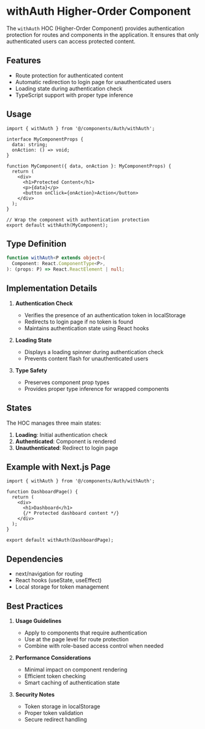 # withAuth Higher-Order Component

The `withAuth` HOC (Higher-Order Component) provides authentication protection for routes and components in the application. It ensures that only authenticated users can access protected content.

## Features

- Route protection for authenticated content
- Automatic redirection to login page for unauthenticated users
- Loading state during authentication check
- TypeScript support with proper type inference

## Usage

```tsx
import { withAuth } from '@/components/Auth/withAuth';

interface MyComponentProps {
  data: string;
  onAction: () => void;
}

function MyComponent({ data, onAction }: MyComponentProps) {
  return (
    <div>
      <h1>Protected Content</h1>
      <p>{data}</p>
      <button onClick={onAction}>Action</button>
    </div>
  );
}

// Wrap the component with authentication protection
export default withAuth(MyComponent);
```

## Type Definition

```typescript
function withAuth<P extends object>(
  Component: React.ComponentType<P>,
): (props: P) => React.ReactElement | null;
```

## Implementation Details

1. **Authentication Check**
   - Verifies the presence of an authentication token in localStorage
   - Redirects to login page if no token is found
   - Maintains authentication state using React hooks

2. **Loading State**
   - Displays a loading spinner during authentication check
   - Prevents content flash for unauthenticated users

3. **Type Safety**
   - Preserves component prop types
   - Provides proper type inference for wrapped components

## States

The HOC manages three main states:

1. **Loading**: Initial authentication check
2. **Authenticated**: Component is rendered
3. **Unauthenticated**: Redirect to login page

## Example with Next.js Page

```tsx
import { withAuth } from '@/components/Auth/withAuth';

function DashboardPage() {
  return (
    <div>
      <h1>Dashboard</h1>
      {/* Protected dashboard content */}
    </div>
  );
}

export default withAuth(DashboardPage);
```

## Dependencies

- next/navigation for routing
- React hooks (useState, useEffect)
- Local storage for token management

## Best Practices

1. **Usage Guidelines**
   - Apply to components that require authentication
   - Use at the page level for route protection
   - Combine with role-based access control when needed

2. **Performance Considerations**
   - Minimal impact on component rendering
   - Efficient token checking
   - Smart caching of authentication state

3. **Security Notes**
   - Token storage in localStorage
   - Proper token validation
   - Secure redirect handling
